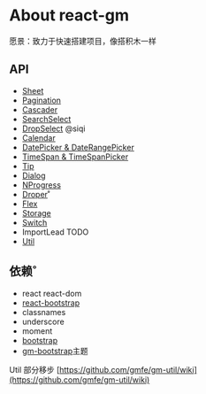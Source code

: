 # About react-gm

愿景：致力于快速搭建项目，像搭积木一样

## API

- [Sheet](./Sheet.md)
- [Pagination](./Pagination)
- [Cascader](./Cascader.md)
- [SearchSelect](./SearchSelect.md)
- [DropSelect](./DropSelect.md) @siqi
- [Calendar](./Calendar.md)
- [DatePicker & DateRangePicker](./DatePicker.md)
- [TimeSpan & TimeSpanPicker](./TimeSpan.md)
- [Tip](./Tip.md)
- [Dialog](./Dialog.md)
- [NProgress](./NProgress.md)
- [Droper](./Droper.md)˚
- [Flex](./Flex.md)
- [Storage](./Storage.md)
- [Switch](./Switch.md)
- ImportLead TODO
- [Util](https://github.com/gmfe/gm-util)

## 依赖˚

- react react-dom
- [react-bootstrap](http://react-bootstrap.github.io/)
- classnames
- underscore
- moment
- [bootstrap](http://getbootstrap.com/)
- [gm-bootstrap](https://github.com/gmfe/gm-bootstrap)主题

Util 部分移步 [https://github.com/gmfe/gm-util/wiki](https://github.com/gmfe/gm-util/wiki)
